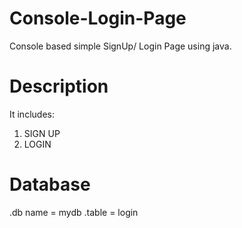 # Console-Login-Page
Console based simple SignUp/ Login Page using java.
# Description
It includes:
1. SIGN UP
2. LOGIN
# Database
.db name = mydb
.table = login
